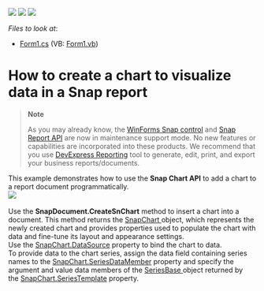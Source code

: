 <!-- default badges list -->
![](https://img.shields.io/endpoint?url=https://codecentral.devexpress.com/api/v1/VersionRange/128608593/17.2.3%2B)
[![](https://img.shields.io/badge/Open_in_DevExpress_Support_Center-FF7200?style=flat-square&logo=DevExpress&logoColor=white)](https://supportcenter.devexpress.com/ticket/details/T569171)
[![](https://img.shields.io/badge/📖_How_to_use_DevExpress_Examples-e9f6fc?style=flat-square)](https://docs.devexpress.com/GeneralInformation/403183)
<!-- default badges end -->
<!-- default file list -->
*Files to look at*:

* [Form1.cs](./CS/SnapChartAPI/Form1.cs) (VB: [Form1.vb](./VB/SnapChartAPI/Form1.vb))
<!-- default file list end -->
# How to create a chart to visualize data in a Snap report

> **Note**
>
> As you may already know, the [WinForms Snap control](https://docs.devexpress.com/WindowsForms/11373/controls-and-libraries/snap) and [Snap Report API](https://docs.devexpress.com/OfficeFileAPI/15188/snap-report-api) are now in maintenance support mode. No new features or capabilities are incorporated into these products. We recommend that you use [DevExpress Reporting](https://docs.devexpress.com/XtraReports/2162/reporting) tool to generate, edit, print, and export your business reports/documents.

This example demonstrates how to use the <strong>Snap Chart API</strong> to add a chart to a report document programmatically.<br><img src="https://raw.githubusercontent.com/DevExpress-Examples/how-to-create-a-chart-to-visualize-data-in-a-snap-report-t569171/17.2.3+/media/1416eeaf-8a9c-4d2d-a312-b25d3414283f.png"><br><br>Use the <strong>SnapDocument.CreateSnChart</strong> method to insert a chart into a document. This method returns the <a href="https://documentation.devexpress.com/WindowsForms/DevExpress.Snap.Core.API.SnapChart.class">SnapChart </a>object, which represents the newly created chart and provides properties used to populate the chart with data and fine-tune its layout and appearance settings.  <br>Use the <a href="https://documentation.devexpress.com/WindowsForms/DevExpress.Snap.Core.API.SnapChart.DataSource.property">SnapChart.DataSource</a> property to bind the chart to data.<br>To provide data to the chart series, assign the data field containing series names to the <a href="https://documentation.devexpress.com/WindowsForms/DevExpress.Snap.Core.API.SnapChart.SeriesDataMember.property">SnapChart.SeriesDataMember</a> property and specify the argument and value data members of the <a href="https://documentation.devexpress.com/CoreLibraries/DevExpress.XtraCharts.SeriesBase.class">SeriesBase </a>object returned by the <a href="https://documentation.devexpress.com/WindowsForms/DevExpress.Snap.Core.API.SnapChart.SeriesTemplate.property">SnapChart.SeriesTemplate</a> property.

<br/>


